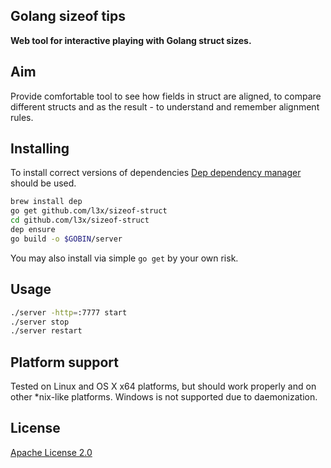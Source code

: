 Golang sizeof tips
------------------

**Web tool for interactive playing with Golang struct sizes.**


## Aim
Provide comfortable tool to see how fields in struct are aligned,
to compare different structs and as the result - to understand
and remember alignment rules.

## Installing
To install correct versions of dependencies
[Dep dependency manager](https://github.com/golang/dep) should be used.
```bash
brew install dep
go get github.com/l3x/sizeof-struct
cd github.com/l3x/sizeof-struct
dep ensure
go build -o $GOBIN/server
```
You may also install via simple `go get` by your own risk.


## Usage
```bash
./server -http=:7777 start
./server stop
./server restart
```

## Platform support
Tested on Linux and OS X x64 platforms, but should work properly and on other
*nix-like platforms.
Windows is not supported due to daemonization.

## License
[Apache License 2.0](LICENSE)

